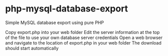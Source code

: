 # php-mysql-database-export
Simple MySQL database export using pure PHP

Copy export.php into your web folder
Edit the server information at the top of the file to use your own database server credentials
Open a web browser and navigate to the location of export.php in your web folder
The download should start automatically
